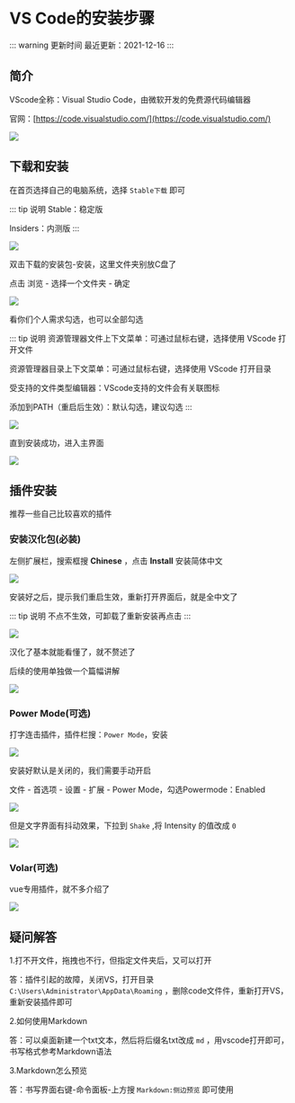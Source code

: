 # VS Code的安装步骤


::: warning 更新时间
最近更新：2021-12-16
:::

## 简介

VScode全称：Visual Studio Code，由微软开发的免费源代码编辑器

官网：[https://code.visualstudio.com/](https://code.visualstudio.com/)

![](./VSCode-01.png)


## 下载和安装


在首页选择自己的电脑系统，选择 `Stable下载` 即可

::: tip 说明
Stable：稳定版

Insiders：内测版
:::

![](./VSCode-02.png)


双击下载的安装包-安装，这里文件夹别放C盘了

点击 浏览 - 选择一个文件夹 - 确定

![](./VSCode-03.png)


看你们个人需求勾选，也可以全部勾选

::: tip 说明
资源管理器文件上下文菜单：可通过鼠标右键，选择使用 VScode 打开文件

资源管理器目录上下文菜单：可通过鼠标右键，选择使用 VScode 打开目录

受支持的文件类型编辑器：VScode支持的文件会有关联图标

添加到PATH（重启后生效）：默认勾选，建议勾选
:::

![](./VSCode-04.png)



直到安装成功，进入主界面


![](./VSCode-05.png)






## 插件安装

推荐一些自己比较喜欢的插件

### 安装汉化包(必装)

左侧扩展栏，搜索框搜 **Chinese** ，点击 **Install** 安装简体中文

![](./VSCode-06.png)


安装好之后，提示我们重启生效，重新打开界面后，就是全中文了

::: tip 说明
不点不生效，可卸载了重新安装再点击
:::

![](./VSCode-07.png)


汉化了基本就能看懂了，就不赘述了

后续的使用单独做一个篇幅讲解

![](./VSCode-08.png)



### Power Mode(可选)

打字连击插件，插件栏搜：`Power Mode`，安装

![](./VSCode-09.png)

安装好默认是关闭的，我们需要手动开启

文件 - 首选项 - 设置 - 扩展 - Power Mode，勾选Powermode：Enabled

![](./VSCode-10.png)

但是文字界面有抖动效果，下拉到 `Shake` ,将 Intensity 的值改成 `0`

![](./VSCode-11.png)



### Volar(可选)

vue专用插件，就不多介绍了

![](./VSCode-12.png)




## 疑问解答


1.打不开文件，拖拽也不行，但指定文件夹后，又可以打开

答：插件引起的故障，关闭VS，打开目录 `C:\Users\Administrator\AppData\Roaming` ，删除code文件件，重新打开VS，重新安装插件即可




2.如何使用Markdown

答：可以桌面新建一个txt文本，然后将后缀名txt改成 `md` ，用vscode打开即可，书写格式参考Markdown语法




3.Markdown怎么预览

答：书写界面右键-命令面板-上方搜 `Markdown:侧边预览` 即可使用
